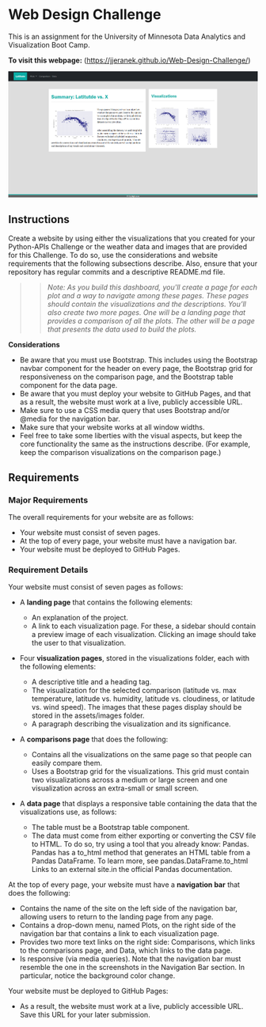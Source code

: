 # Web Design Challenge
This is an assignment for the University of Minnesota Data Analytics and Visualization Boot Camp.

**To visit this webpage:** (https://jjeranek.github.io/Web-Design-Challenge/)

![Index Page](Resources/Index_Page.png)

## Instructions

Create a website by using either the visualizations that you created for your Python-APIs Challenge or the weather data and images that are provided for this Challenge. To do so, use the considerations and website requirements that the following subsections describe. Also, ensure that your repository has regular commits and a descriptive README.md file.

>>*Note: As you build this dashboard, you'll create a page for each plot and a way to navigate among these pages. These pages should contain the visualizations and the descriptions. You’ll also create two more pages. One will be a landing page that provides a comparison of all the plots. The other will be a page that presents the data used to build the plots.*

**Considerations**
- Be aware that you must use Bootstrap. This includes using the Bootstrap navbar component for the header on every page, the Bootstrap grid for responsiveness on the comparison page, and the Bootstrap table component for the data page.
- Be aware that you must deploy your website to GitHub Pages, and that as a result, the website must work at a live, publicly accessible URL.
- Make sure to use a CSS media query that uses Bootstrap and/or @media for the navigation bar.
- Make sure that your website works at all window widths.
- Feel free to take some liberties with the visual aspects, but keep the core functionality the same as the instructions describe. (For example, keep the comparison visualizations on the comparison page.)

## Requirements

### Major Requirements
The overall requirements for your website are as follows:
- Your website must consist of seven pages.
- At the top of every page, your website must have a navigation bar.
- Your website must be deployed to GitHub Pages.

### Requirement Details

Your website must consist of seven pages as follows:
- A **landing page** that contains the following elements:
    - An explanation of the project.
    - A link to each visualization page. For these, a sidebar should contain a preview image of each visualization. Clicking an image should take the user to that visualization.


- Four **visualization pages**, stored in the visualizations folder, each with the following elements:
    - A descriptive title and a heading tag.
    - The visualization for the selected comparison (latitude vs. max temperature, latitude vs. humidity, latitude vs. cloudiness, or latitude vs. wind speed). The images that these pages display should be stored in the assets/images folder.
    - A paragraph describing the visualization and its significance.


- A **comparisons page** that does the following:
    - Contains all the visualizations on the same page so that people can easily compare them.
    - Uses a Bootstrap grid for the visualizations. This grid must contain two visualizations across a medium or large screen and one visualization across an extra-small or small screen.


- A **data page** that displays a responsive table containing the data that the visualizations use, as follows:
    - The table must be a Bootstrap table component.
    - The data must come from either exporting or converting the CSV file to HTML. To do so, try using a tool that you already know: Pandas. Pandas has a to_html method that generates an HTML table from a Pandas DataFrame. To learn more, see pandas.DataFrame.to_html Links to an external site.in the official Pandas documentation.


At the top of every page, your website must have a **navigation bar** that does the following:
- Contains the name of the site on the left side of the navigation bar, allowing users to return to the landing page from any page.
- Contains a drop-down menu, named Plots, on the right side of the navigation bar that contains a link to each visualization page.
- Provides two more text links on the right side: Comparisons, which links to the comparisons page, and Data, which links to the data page.
- Is responsive (via media queries). Note that the navigation bar must resemble the one in the screenshots in the Navigation Bar section. In particular, notice the background color change.


Your website must be deployed to GitHub Pages:
- As a result, the website must work at a live, publicly accessible URL. Save this URL for your later submission.